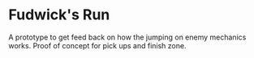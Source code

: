 # Fudwick's Run

A prototype to get feed back on how the jumping on enemy mechanics works.  Proof of concept for pick ups and finish zone.
